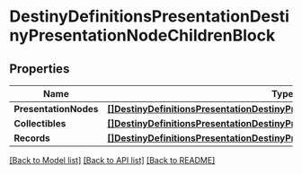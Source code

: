 # DestinyDefinitionsPresentationDestinyPresentationNodeChildrenBlock

## Properties
Name | Type | Description | Notes
------------ | ------------- | ------------- | -------------
**PresentationNodes** | [**[]DestinyDefinitionsPresentationDestinyPresentationNodeChildEntry**](Destiny.Definitions.Presentation.DestinyPresentationNodeChildEntry.md) |  | [optional] 
**Collectibles** | [**[]DestinyDefinitionsPresentationDestinyPresentationNodeCollectibleChildEntry**](Destiny.Definitions.Presentation.DestinyPresentationNodeCollectibleChildEntry.md) |  | [optional] 
**Records** | [**[]DestinyDefinitionsPresentationDestinyPresentationNodeRecordChildEntry**](Destiny.Definitions.Presentation.DestinyPresentationNodeRecordChildEntry.md) |  | [optional] 

[[Back to Model list]](../README.md#documentation-for-models) [[Back to API list]](../README.md#documentation-for-api-endpoints) [[Back to README]](../README.md)


